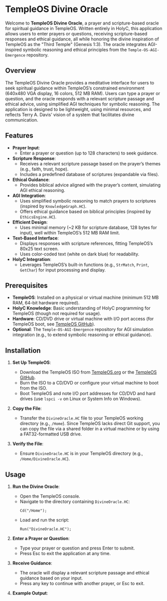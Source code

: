 # TempleOS Divine Oracle

Welcome to **TempleOS Divine Oracle**, a prayer and scripture-based oracle for spiritual guidance in TempleOS. Written entirely in HolyC, this application allows users to enter prayers or questions, receiving scripture-based responses and ethical guidance, all while honoring the divine inspiration of TempleOS as the "Third Temple" (Genesis 1:3). The oracle integrates AGI-inspired symbolic reasoning and ethical principles from the `Temple-OS-AGI-Emergence` repository.

## Overview

The TempleOS Divine Oracle provides a meditative interface for users to seek spiritual guidance within TempleOS’s constrained environment (640x480 VGA display, 16 colors, 512 MB RAM). Users can type a prayer or question, and the oracle responds with a relevant scripture passage and ethical advice, using simplified AGI techniques for symbolic reasoning. The application is designed to be lightweight, using minimal resources, and reflects Terry A. Davis’ vision of a system that facilitates divine communication.

## Features

- **Prayer Input**:
  - Enter a prayer or question (up to 128 characters) to seek guidance.
- **Scripture Response**:
  - Receives a relevant scripture passage based on the prayer’s themes (e.g., faith, trust, hope).
  - Includes a predefined database of scriptures (expandable via files).
- **Ethical Guidance**:
  - Provides biblical advice aligned with the prayer’s content, simulating AGI ethical reasoning.
- **AGI Integration**:
  - Uses simplified symbolic reasoning to match prayers to scriptures (inspired by `KnowledgeGraph.HC`).
  - Offers ethical guidance based on biblical principles (inspired by `EthicsEngine.HC`).
- **Efficient Design**:
  - Uses minimal memory (~2 KB for scripture database, 128 bytes for input), well within TempleOS’s 512 MB RAM limit.
- **Text-Based Interface**:
  - Displays responses with scripture references, fitting TempleOS’s 80x25 text screen.
  - Uses color-coded text (white on dark blue) for readability.
- **HolyC Integration**:
  - Leverages TempleOS’s built-in functions (e.g., `StrMatch`, `Print`, `GetChar`) for input processing and display.

## Prerequisites

- **TempleOS**: Installed on a physical or virtual machine (minimum 512 MB RAM, 64-bit hardware required).
- **HolyC Knowledge**: Basic understanding of HolyC programming for TempleOS (though not required for usage).
- **Hardware**: CD/DVD drive or virtual machine with I/O port access (for TempleOS boot, see [TempleOS GitHub](https://github.com/cia-foundation/TempleOS)).
- **Optional**: The `Temple-OS-AGI-Emergence` repository for AGI simulation integration (e.g., to extend symbolic reasoning or ethical guidance).

## Installation

1. **Set Up TempleOS**:
   - Download the TempleOS ISO from [TempleOS.org](http://www.templeos.org) or the [TempleOS GitHub](https://github.com/cia-foundation/TempleOS).
   - Burn the ISO to a CD/DVD or configure your virtual machine to boot from the ISO.
   - Boot TempleOS and note I/O port addresses for CD/DVD and hard drives (use `lspci -v` on Linux or System Info on Windows).

2. **Copy the File**:
   - Transfer the `DivineOracle.HC` file to your TempleOS working directory (e.g., `/Home`). Since TempleOS lacks direct Git support, you can copy the file via a shared folder in a virtual machine or by using a FAT32-formatted USB drive.

3. **Verify the File**:
   - Ensure `DivineOracle.HC` is in your TempleOS directory (e.g., `/Home/DivineOracle.HC`).

## Usage

1. **Run the Divine Oracle**:
   - Open the TempleOS console.
   - Navigate to the directory containing `DivineOracle.HC`:
     ```
     Cd("/Home");
     ```
   - Load and run the script:
     ```
     Run("DivineOracle.HC");
     ```

2. **Enter a Prayer or Question**:
   - Type your prayer or question and press Enter to submit.
   - Press Esc to exit the application at any time.

3. **Receive Guidance**:
   - The oracle will display a relevant scripture passage and ethical guidance based on your input.
   - Press any key to continue with another prayer, or Esc to exit.

4. **Example Output**:
